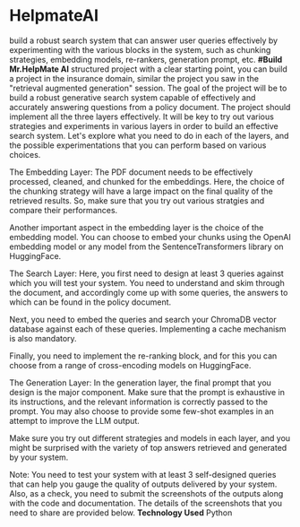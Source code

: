 # HelpmateAI
build a robust search system that can answer user queries effectively by experimenting with the various blocks in the system, such as chunking strategies, embedding models, re-rankers, generation prompt, etc.
**#Build Mr.HelpMate AI**
structured project with a clear starting point, you can build a project in the insurance domain, similar the project you saw in the "retrieval augmented generation" session. The goal of the project will be to build a robust generative search system capable of effectively and accurately answering questions from a policy document. 
The project should implement all the three layers effectively. It will be key to try out various strategies and experiments in various layers in order to build an effective search system. Let's explore what you need to do in each of the layers, and the possible experimentations that you can perform based on various choices.

The Embedding Layer: The PDF document needs to be effectively processed, cleaned, and chunked for the embeddings. Here, the choice of the chunking strategy will have a large impact on the final quality of the retrieved results. So, make sure that you try out various stratgies and compare their performances.

Another important aspect in the embedding layer is the choice of the embedding model. You can choose to embed your chunks using the OpenAI embedding model or any model from the SentenceTransformers library on HuggingFace.
 
The Search Layer: Here, you first need to design at least 3 queries against which you will test your system. You need to understand and skim through the document, and accordingly come up with some queries, the answers to which can be found in the policy document.

Next, you need to embed the queries and search your ChromaDB vector database against each of these queries. Implementing a cache mechanism is also mandatory.

Finally, you need to implement the re-ranking block, and for this you can choose from a range of cross-encoding models on HuggingFace.
 
The Generation Layer: In the generation layer, the final prompt that you design is the major component. Make sure that the prompt is exhaustive in its instructions, and the relevant information is correctly passed to the prompt. You may also choose to provide some few-shot examples in an attempt to improve the LLM output.
 

Make sure you try out different strategies and models in each layer, and you might be surprised with the variety of top answers retrieved and generated by your system. 


Note: You need to test your system with at least 3 self-designed queries that can help you gauge the quality of outputs delivered by your system. Also, as a check, you need to submit the screenshots of the outputs along with the code and documentation. The details of the screenshots that you need to share are provided below.
**Technology Used**
Python



